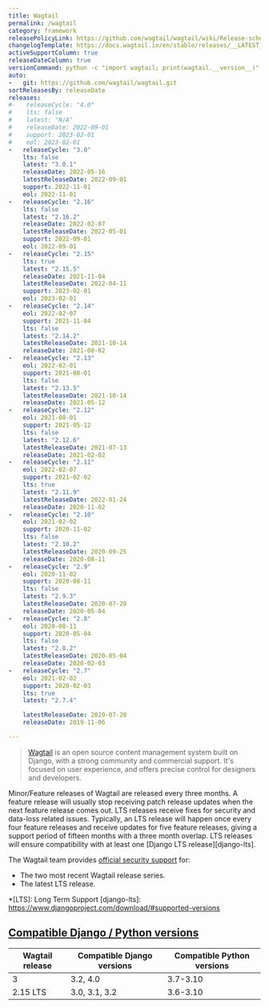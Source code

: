 ```yaml
---
title: Wagtail
permalink: /wagtail
category: framework
releasePolicyLink: https://github.com/wagtail/wagtail/wiki/Release-schedule
changelogTemplate: https://docs.wagtail.io/en/stable/releases/__LATEST__.html
activeSupportColumn: true
releaseDateColumn: true
versionCommand: python -c "import wagtail; print(wagtail.__version__)"
auto:
-   git: https://github.com/wagtail/wagtail.git
sortReleasesBy: releaseDate
releases:
#-   releaseCycle: "4.0"
#    lts: false
#    latest: "N/A"
#    releaseDate: 2022-09-01
#    support: 2023-02-01
#    eol: 2023-02-01
-   releaseCycle: "3.0"
    lts: false
    latest: "3.0.1"
    releaseDate: 2022-05-16
    latestReleaseDate: 2022-09-01
    support: 2022-11-01
    eol: 2022-11-01
-   releaseCycle: "2.16"
    lts: false
    latest: "2.16.2"
    releaseDate: 2022-02-07
    latestReleaseDate: 2022-05-01
    support: 2022-09-01
    eol: 2022-09-01
-   releaseCycle: "2.15"
    lts: true
    latest: "2.15.5"
    releaseDate: 2021-11-04
    latestReleaseDate: 2022-04-11
    support: 2023-02-01
    eol: 2023-02-01
-   releaseCycle: "2.14"
    eol: 2022-02-07
    support: 2021-11-04
    lts: false
    latest: "2.14.2"
    latestReleaseDate: 2021-10-14
    releaseDate: 2021-08-02
-   releaseCycle: "2.13"
    eol: 2022-02-01
    support: 2021-08-01
    lts: false
    latest: "2.13.5"
    latestReleaseDate: 2021-10-14
    releaseDate: 2021-05-12
-   releaseCycle: "2.12"
    eol: 2021-08-01
    support: 2021-05-12
    lts: false
    latest: "2.12.6"
    latestReleaseDate: 2021-07-13
    releaseDate: 2021-02-02
-   releaseCycle: "2.11"
    eol: 2022-02-07
    support: 2021-02-02
    lts: true
    latest: "2.11.9"
    latestReleaseDate: 2022-01-24
    releaseDate: 2020-11-02
-   releaseCycle: "2.10"
    eol: 2021-02-02
    support: 2020-11-02
    lts: false
    latest: "2.10.2"
    latestReleaseDate: 2020-09-25
    releaseDate: 2020-08-11
-   releaseCycle: "2.9"
    eol: 2020-11-02
    support: 2020-08-11
    lts: false
    latest: "2.9.3"
    latestReleaseDate: 2020-07-20
    releaseDate: 2020-05-04
-   releaseCycle: "2.8"
    eol: 2020-08-11
    support: 2020-05-04
    lts: false
    latest: "2.8.2"
    latestReleaseDate: 2020-05-04
    releaseDate: 2020-02-03
-   releaseCycle: "2.7"
    eol: 2021-02-02
    support: 2020-02-03
    lts: true
    latest: "2.7.4"

    latestReleaseDate: 2020-07-20
    releaseDate: 2019-11-06

---
```


> [Wagtail](https://wagtail.io/) is an open source content management system built on Django, with a strong community and commercial support. It's focused on user experience, and offers precise control for designers and developers.

Minor/Feature releases of Wagtail are released every three months. A feature release will usually stop receiving patch release updates when the next feature release comes out. LTS releases receive fixes for security and data-loss related issues. Typically, an LTS release will happen once every four feature releases and receive updates for five feature releases, giving a support period of fifteen months with a three month overlap. LTS releases will ensure compatibility with at least one [Django LTS release][django-lts].

The Wagtail team provides [official security support](https://docs.wagtail.io/en/stable/contributing/security.html#supported-versions) for:

* The two most recent Wagtail release series.
* The latest LTS release.

*[LTS]: Long Term Support
[django-lts]: https://www.djangoproject.com/download/#supported-versions

## [Compatible Django / Python versions](https://docs.wagtail.org/en/stable/releases/upgrading.html#compatible-django-python-versions)

Wagtail release | Compatible Django versions | Compatible Python versions
----------------|----------------------------|----------------------------
3               | 3.2, 4.0                   | 3.7-3.10
2.15 LTS        | 3.0, 3.1, 3.2              | 3.6-3.10
